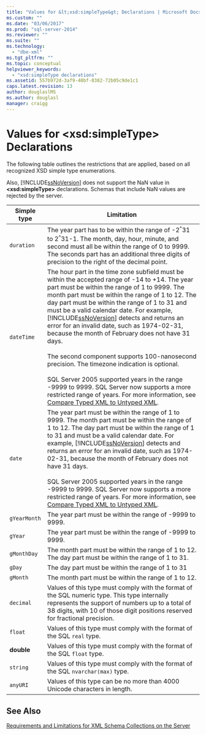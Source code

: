 ```yaml
---
title: "Values for &lt;xsd:simpleType&gt; Declarations | Microsoft Docs"
ms.custom: ""
ms.date: "03/06/2017"
ms.prod: "sql-server-2014"
ms.reviewer: ""
ms.suite: ""
ms.technology: 
  - "dbe-xml"
ms.tgt_pltfrm: ""
ms.topic: conceptual
helpviewer_keywords: 
  - "xsd:simpleType declarations"
ms.assetid: 557b972d-3af9-40bf-8382-72b05c9de1c1
caps.latest.revision: 13
author: douglaslMS
ms.author: douglasl
manager: craigg
---
```

# Values for &lt;xsd:simpleType&gt; Declarations
  The following table outlines the restrictions that are applied, based on all recognized XSD simple type enumerations.  
  
 Also, [!INCLUDE[ssNoVersion](../../includes/ssnoversion-md.md)] does not support the NaN value in **\<xsd:simpleType>** declarations. Schemas that include NaN values are rejected by the server.  
  
|Simple type|Limitation|  
|-----------------|----------------|  
|`duration`|The year part has to be within the range of -2<sup>^</sup>31 to 2<sup>^</sup>31-1. The month, day, hour, minute, and second must all be within the range of 0 to 9999. The seconds part has an additional three digits of precision to the right of the decimal point.|  
|`dateTime`|The hour part in the time zone subfield must be within the accepted range of -14 to +14. The year part must be within the range of 1 to 9999. The month part must be within the range of 1 to 12. The day part must be within the range of 1 to 31 and must be a valid calendar date. For example, [!INCLUDE[ssNoVersion](../../includes/ssnoversion-md.md)] detects and returns an error for an invalid date, such as 1974-02-31, because the month of February does not have 31 days.<br /><br /> The second component supports 100-nanosecond precision. The timezone indication is optional.<br /><br /> SQL Server 2005 supported years in the range -9999 to 9999. SQL Server now supports a more restricted range of years. For more information, see [Compare Typed XML to Untyped XML](compare-typed-xml-to-untyped-xml.md).|  
|`date`|The year part must be within the range of 1 to 9999. The month part must be within the range of 1 to 12. The day part must be within the range of 1 to 31 and must be a valid calendar date. For example, [!INCLUDE[ssNoVersion](../../includes/ssnoversion-md.md)] detects and returns an error for an invalid date, such as 1974-02-31, because the month of February does not have 31 days.<br /><br /> SQL Server 2005 supported years in the range -9999 to 9999. SQL Server now supports a more restricted range of years. For more information, see [Compare Typed XML to Untyped XML](compare-typed-xml-to-untyped-xml.md).|  
|`gYearMonth`|The year part must be within the range of -9999 to 9999.|  
|`gYear`|The year part must be within the range of -9999 to 9999.|  
|`gMonthDay`|The month part must be within the range of 1 to 12. The day part must be within the range of 1 to 31.|  
|`gDay`|The day part must be within the range of 1 to 31|  
|`gMonth`|The month part must be within the range of 1 to 12.|  
|`decimal`|Values of this type must comply with the format of the SQL numeric type. This type internally represents the support of numbers up to a total of 38 digits, with 10 of those digit positions reserved for fractional precision.|  
|`float`|Values of this type must comply with the format of the SQL `real` type.|  
|**double**|Values of this type must comply with the format of the SQL `float` type.|  
|`string`|Values of this type must comply with the format of the SQL `nvarchar(max)` type.|  
|`anyURI`|Values of this type can be no more than 4000 Unicode characters in length.|  
  
## See Also  
 [Requirements and Limitations for XML Schema Collections on the Server](requirements-and-limitations-for-xml-schema-collections-on-the-server.md)  
  
  
